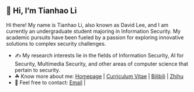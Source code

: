 ## 👋 Hi, I’m Tianhao Li

Hi there! My name is Tianhao Li, also known as David Lee, and I am currently an undergraduate student majoring in Information Security. My academic pursuits have been fueled by a passion for exploring innovative solutions to complex security challenges.

- ✍ My research interests lie in the fields of Information Security, AI for Security, Multimedia Security, and other areas of computer science that pertain to security.
- ☘ Know more about me: [Homepage](https://litianhao.life) | [Curriculum Vitae](https://litianhao.life/cv) | [Bilibili](https://space.bilibili.com/288683260) | [Zhihu](https://www.zhihu.com/people/li-tian-hao-1-98)
- 💬 Feel free to contact: [Email](mailto:davidlee0x01@proton.me) | 

<!---
DavidLee528/DavidLee528 is a ✨ special ✨ repository because its `README.md` (this file) appears on your GitHub profile.
You can click the Preview link to take a look at your changes.
--->
